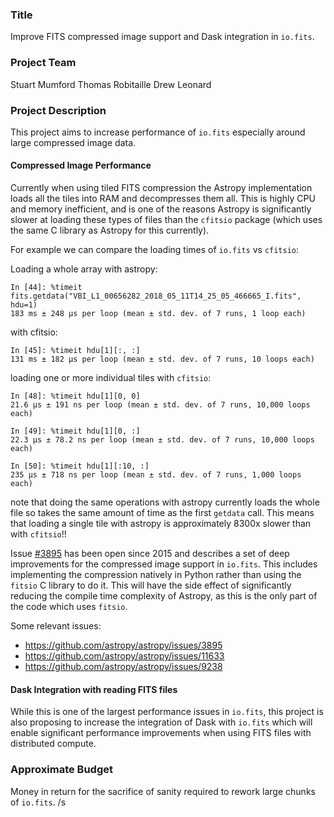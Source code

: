 ### Title
Improve FITS compressed image support and Dask integration in `io.fits`.

### Project Team
Stuart Mumford
Thomas Robitaille
Drew Leonard

### Project Description

This project aims to increase performance of `io.fits` especially around large
compressed image data.

#### Compressed Image Performance

Currently when using tiled FITS compression the Astropy implementation loads
all the tiles into RAM and decompresses them all.
This is highly CPU and memory inefficient, and is one of the reasons Astropy is
significantly slower at loading these types of files than the `cfitsio` package
(which uses the same C library as Astropy for this currently).

For example we can compare the loading times of `io.fits` vs `cfitsio`:

Loading a whole array with astropy:

```
In [44]: %timeit fits.getdata("VBI_L1_00656282_2018_05_11T14_25_05_466665_I.fits", hdu=1)
183 ms ± 248 µs per loop (mean ± std. dev. of 7 runs, 1 loop each)
```

with cfitsio:
```
In [45]: %timeit hdu[1][:, :]
131 ms ± 182 µs per loop (mean ± std. dev. of 7 runs, 10 loops each)
```

loading one or more individual tiles with `cfitsio`:
```
In [48]: %timeit hdu[1][0, 0]
21.6 µs ± 191 ns per loop (mean ± std. dev. of 7 runs, 10,000 loops each)

In [49]: %timeit hdu[1][0, :]
22.3 µs ± 78.2 ns per loop (mean ± std. dev. of 7 runs, 10,000 loops each)

In [50]: %timeit hdu[1][:10, :]
235 µs ± 718 ns per loop (mean ± std. dev. of 7 runs, 1,000 loops each)
```

note that doing the same operations with astropy currently loads the whole file
so takes the same amount of time as the first `getdata` call. This means that
loading a single tile with astropy is approximately 8300x slower than with
`cfitsio`!!

Issue [#3895](https://github.com/astropy/astropy/issues/3895) has been open
since 2015 and describes a set of deep improvements for the compressed image
support in `io.fits`. This includes implementing the compression natively in
Python rather than using the `fitsio` C library to do it. This will have the
side effect of significantly reducing the compile time complexity of Astropy, as
this is the only part of the code which uses `fitsio`.

Some relevant issues:

* https://github.com/astropy/astropy/issues/3895
* https://github.com/astropy/astropy/issues/11633
* https://github.com/astropy/astropy/issues/9238


#### Dask Integration with reading FITS files

While this is one of the largest performance issues in `io.fits`, this project
is also proposing to increase the integration of Dask with `io.fits` which will
enable significant performance improvements when using FITS files with
distributed compute.

### Approximate Budget

Money in return for the sacrifice of sanity required to rework large chunks of
`io.fits`. /s
